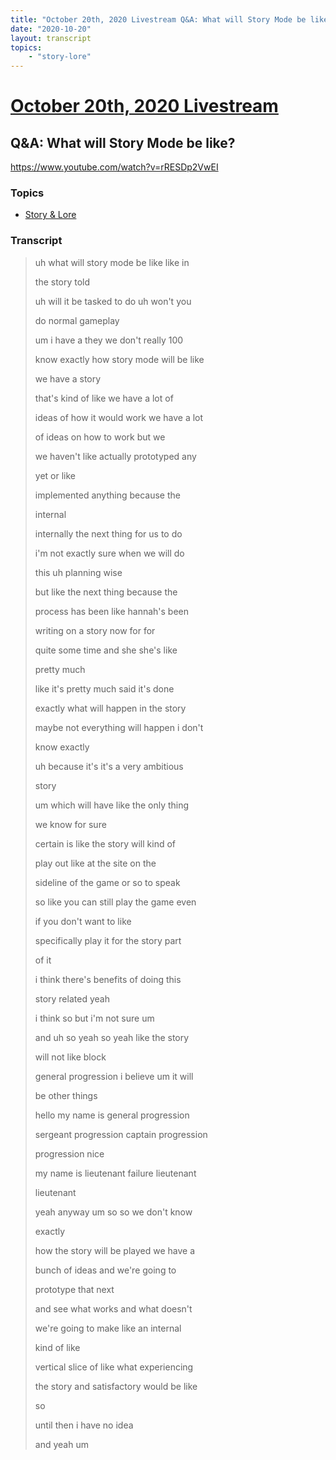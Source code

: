 ```yaml
---
title: "October 20th, 2020 Livestream Q&A: What will Story Mode be like?"
date: "2020-10-20"
layout: transcript
topics:
    - "story-lore"
---
```

# [October 20th, 2020 Livestream](../2020-10-20.md)
## Q&A: What will Story Mode be like?
https://www.youtube.com/watch?v=rRESDp2VwEI

### Topics
* [Story & Lore](../topics/story-lore.md)

### Transcript

> uh what will story mode be like like in
>
> the story told
>
> uh will it be tasked to do uh won't you
>
> do normal gameplay
>
> um i have a they we don't really 100
>
> know exactly how story mode will be like
>
> we have a story
>
> that's kind of like we have a lot of
>
> ideas of how it would work we have a lot
>
> of ideas on how to work but we
>
> we haven't like actually prototyped any
>
> yet or like
>
> implemented anything because the
>
> internal
>
> internally the next thing for us to do
>
> i'm not exactly sure when we will do
>
> this uh planning wise
>
> but like the next thing because the
>
> process has been like hannah's been
>
> writing on a story now for for
>
> quite some time and she she's like
>
> pretty much
>
> like it's pretty much said it's done
>
> exactly what will happen in the story
>
> maybe not everything will happen i don't
>
> know exactly
>
> uh because it's it's a very ambitious
>
> story
>
> um which will have like the only thing
>
> we know for sure
>
> certain is like the story will kind of
>
> play out like at the site on the
>
> sideline of the game or so to speak
>
> so like you can still play the game even
>
> if you don't want to like
>
> specifically play it for the story part
>
> of it
>
> i think there's benefits of doing this
>
> story related yeah
>
> i think so but i'm not sure um
>
> and uh so yeah so yeah like the story
>
> will not like block
>
> general progression i believe um it will
>
> be other things
>
> hello my name is general progression
>
> sergeant progression captain progression
>
> progression nice
>
> my name is lieutenant failure lieutenant
>
> lieutenant
>
> yeah anyway um so so we don't know
>
> exactly
>
> how the story will be played we have a
>
> bunch of ideas and we're going to
>
> prototype that next
>
> and see what works and what doesn't
>
> we're going to make like an internal
>
> kind of like
>
> vertical slice of like what experiencing
>
> the story and satisfactory would be like
>
> so
>
> until then i have no idea
>
> and yeah um
>
